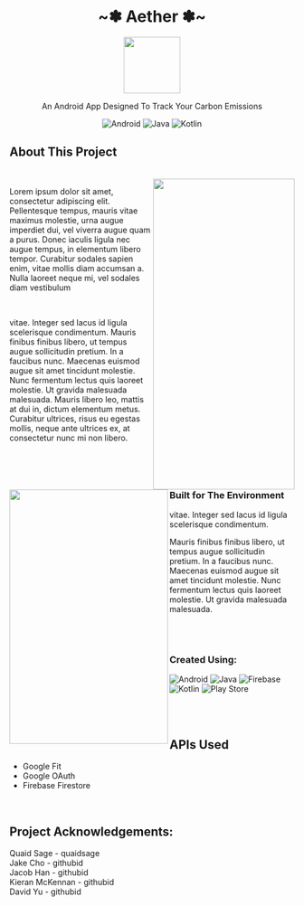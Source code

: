 <div align="center">
  <h1 align="center">~✽ Aether ✽~</h3>
    <img src="https://github.com/user-attachments/assets/b643e088-e569-4367-949e-75f7f51e563e" width="100" height="100">
  <p align="center">
    An Android App Designed To Track Your Carbon Emissions
  </p>
  
   ![Android](https://img.shields.io/badge/Android-3DDC84?style=for-the-badge&logo=android&logoColor=white)
   ![Java](https://img.shields.io/badge/java-%23ED8B00.svg?style=for-the-badge&logo=openjdk&logoColor=white)
   ![Kotlin](https://img.shields.io/badge/kotlin-%237F52FF.svg?style=for-the-badge&logo=kotlin&logoColor=white)
   
</div>

## About This Project

<br>
<img src="https://github.com/user-attachments/assets/1dc83d63-3c51-45d6-8f0b-c4b7ab37b5ba" width="250" height="550" align="right">
<p align="left">
  Lorem ipsum dolor sit amet, consectetur adipiscing elit. Pellentesque tempus, mauris vitae maximus molestie, urna augue imperdiet dui, vel viverra augue quam a purus. Donec iaculis ligula nec augue tempus, in elementum libero tempor. Curabitur sodales sapien enim, vitae mollis diam accumsan a. Nulla laoreet neque mi, vel sodales diam vestibulum 
</p>

<br>

<p>
  vitae. Integer sed lacus id ligula scelerisque condimentum. Mauris finibus finibus libero, ut tempus augue sollicitudin pretium. In a faucibus nunc. Maecenas euismod augue sit amet tincidunt molestie. Nunc fermentum lectus quis laoreet molestie. Ut gravida malesuada malesuada. Mauris libero leo, mattis at dui in, dictum elementum metus. Curabitur ultrices, risus eu egestas mollis, neque ante ultrices ex, at consectetur nunc mi non libero.
</p>

<br>

<img src="https://github.com/user-attachments/assets/811072dd-032b-46fc-94a5-b5f6704ecddf" width="280" height="450" align="left">

<br>

### Built for The Environment

<p>
  vitae. Integer sed lacus id ligula scelerisque condimentum.
  
  Mauris finibus finibus libero, ut tempus augue sollicitudin 
  pretium. In a faucibus nunc. Maecenas euismod augue sit amet 
  tincidunt molestie. Nunc fermentum lectus quis laoreet molestie.
  Ut gravida malesuada malesuada. 
</p>

<br>

<br>

### Created Using:
![Android](https://img.shields.io/badge/Android-3DDC84?style=for-the-badge&logo=android&logoColor=white)
![Java](https://img.shields.io/badge/java-%23ED8B00.svg?style=for-the-badge&logo=openjdk&logoColor=white) 
![Firebase](https://img.shields.io/badge/firebase-%23039BE5.svg?style=for-the-badge&logo=firebase)
![Kotlin](https://img.shields.io/badge/kotlin-%237F52FF.svg?style=for-the-badge&logo=kotlin&logoColor=white)
![Play Store](https://img.shields.io/badge/Google_Play-414141?style=for-the-badge&logo=google-play&logoColor=white)

</br></br>

## APIs Used

  * Google Fit
  * Google OAuth
  * Firebase Firestore

<br> 

## Project Acknowledgements:

Quaid Sage - quaidsage<br />
Jake Cho - githubid<br />
Jacob Han - githubid<br />
Kieran McKennan - githubid<br />
David Yu - githubid<br />


